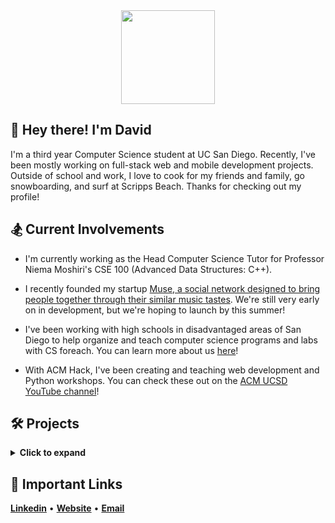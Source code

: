 <div align='center'>
  <img height="150px" src="https://media.giphy.com/media/IThjAlJnD9WNO/giphy.gif">
</div>

## 🌊 Hey there! I'm David

I'm a third year Computer Science student at UC San Diego. Recently, I've been mostly working on full-stack web and mobile development projects. Outside of school and work, I love to cook for my friends and family, go snowboarding, and surf at Scripps Beach. Thanks for checking out my profile!
 
 
 ## 🏂 Current Involvements

 * I'm currently working as the Head Computer Science Tutor for Professor Niema Moshiri's CSE 100 (Advanced Data Structures: C++).
 
 * I recently founded my startup [Muse, a social network designed to bring people together through their similar music tastes](https://elegant-brown-1c99b1.netlify.app/landing-updated-src/). We're still very early on in development, but we're hoping to launch by this summer! 
 
 * I've been working with high schools in disadvantaged areas of San Diego to help organize and teach computer science programs and labs with CS foreach. You can learn more about us [here](https://csforeach.ucsd.edu/)!
 
 * With ACM Hack, I've been creating and teaching web development and Python workshops. You can check these out on the [ACM UCSD YouTube channel](https://www.youtube.com/playlist?list=PLpmCTDt8lemUcpBJquYLrfcQLc919tI2g)!
 
## 🛠️ Projects

<details>
<summary><strong>Click to expand</strong></summary>
 
 1. __CSE 110: [🎵 Muse](https://github.com/daviddempsey/Muse)__
    * 🥇 __Voted top class project out of over 40 full-stack project submissions__
    * Full-Stack: Javascript, React, Firebase, Express.js, Node.js, HTML, CSS
 
 2. __SD Hacks 2018: [📜 EZStudy](https://github.com/daviddempsey/EZStudy)__
    * Full-Stack: Javascript, React, MongoDB, Express.js, Amazon Textract, HTML, CSS
 
 3. __CS foreach: [🔱 TritonHacks](https://www.tritonhacks.org/)__
    * Front-End: Javascript, HTML, CSS
 
 4. __ACM Hack: [🏫 Hack School](https://github.com/acmucsd/hackschool-fa20)__
    * Full-Stack: Javascript, Node.js, React, MongoDB, HTML, CSS, CircleCI
 
 5. __ACM Hack: [🐍 Hack.py](https://github.com/acmucsd/hackpy-wi21)__
    * Technologies: Python, Django, Jupyter Notebooks
 
 6. __SIO: [🚢 Cruise Transfer](https://github.com/daviddempsey/Cruise-Transfer)__
    * Language: Python
 
 6. __SIO: [📘 Cruise Inventory](https://github.com/daviddempsey/Cruise-Inventory)__
    * Language: Python
 
 6. __SIO: [⏲️ Date Bounds Checker](https://github.com/daviddempsey/Date-Bounds-Checker)__
    * Language: Python
 
</details>

## :link: Important Links
[__Linkedin__](https://www.linkedin.com/in/davidgdempsey/) • [__Website__](https://daviddempsey.dev) • [__Email__](mailto:davidgdempsey@gmail.com)

<!--
**daviddempsey/daviddempsey** is a ✨ _special_ ✨ repository because its `README.md` (this file) appears on your GitHub profile.

Here are some ideas to get you started:

- 🔭 I’m currently working on ...
- 🌱 I’m currently learning ...
- 👯 I’m looking to collaborate on ...
- 🤔 I’m looking for help with ...
- 💬 Ask me about ...
- 📫 How to reach me: ...
- 😄 Pronouns: ...
- ⚡ Fun fact: ...
-->


